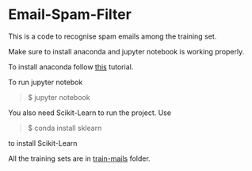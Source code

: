 # Email-Spam-Filter
This is a code to recognise spam emails among the training set.

Make sure to install anaconda and jupyter notebook is working properly.

To install anaconda follow [this](https://conda.io/docs/user-guide/install/index.html) tutorial.

To run jupyter notebok
>	$ jupyter notebook

You also need Scikit-Learn to run the project. Use
>	$ conda install sklearn

to install Scikit-Learn

All the training sets are in [train-mails](https://github.com/Tilak-Shenoy/Email-Spam-Filter/tree/master/train-mails) folder.
